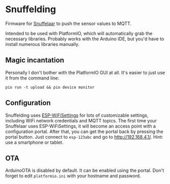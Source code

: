 # Snuffelding

Firmware for [Snuffelaar](https://revspace.nl/Snuffelaar) to push the sensor
values to MQTT.

Intended to be used with PlatformIO, which will automatically grab the
necessary libraries. Probably works with the Arduino IDE, but you'd have to
install numerous libraries manually.

## Magic incantation

Personally I don't bother with the PlatformIO GUI at all. It's easier to just
use it from the command line:

```
pio run -t upload && pio device monitor
```

## Configuration

Snuffelding uses [ESP-WiFiSettings](https://github.com/Juerd/ESP-WiFiSettings)
for lots of customizable settings, including WiFi network credentials and MQTT
topics. The first time your Snuffelaar uses ESP-WiFiSettings, it will become an
access point with a configuration portal. After that, you can get the portal
back by pressing the portal button. Just connect to `esp-123abc` and go to
http://192.168.4.1/. Hint: use a smartphone or tablet.

## OTA

ArduinoOTA is disabled by default. It can be enabled using the portal. Don't
forget to edit `platformio.ini` with your hostname and password.
